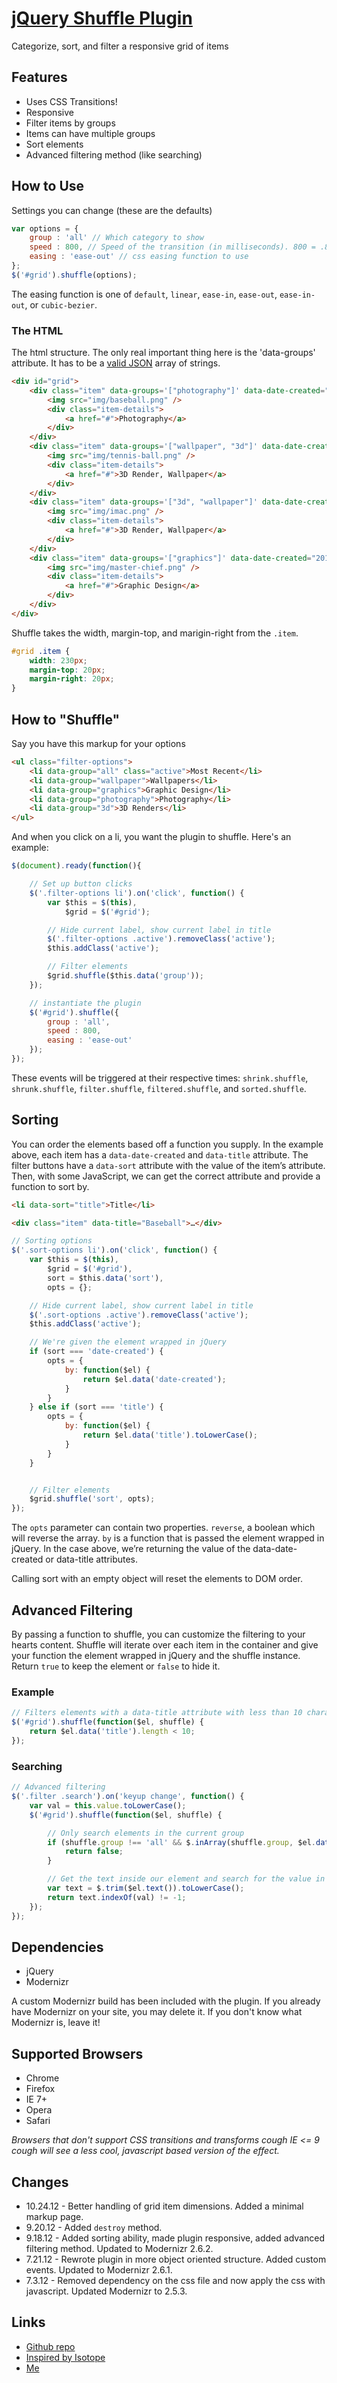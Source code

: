 # [jQuery Shuffle Plugin](http://vestride.github.com/Shuffle)
Categorize, sort, and filter a responsive grid of items

## Features

* Uses CSS Transitions!
* Responsive
* Filter items by groups
* Items can have multiple groups
* Sort elements
* Advanced filtering method (like searching)

## How to Use

Settings you can change (these are the defaults)

```js
var options = {
    group : 'all' // Which category to show
    speed : 800, // Speed of the transition (in milliseconds). 800 = .8 seconds
    easing : 'ease-out' // css easing function to use
};
$('#grid').shuffle(options);
```

The easing function is one of `default`, `linear`, `ease-in`, `ease-out`, `ease-in-out`, or `cubic-bezier`.

### The HTML
The html structure. The only real important thing here is the 'data-groups' attribute. It has to be a [valid JSON](http://jsonlint.com/) array of strings.

```html
<div id="grid">
    <div class="item" data-groups='["photography"]' data-date-created="2010-09-14" data-title="Baseball">
        <img src="img/baseball.png" />
        <div class="item-details">
            <a href="#">Photography</a>
        </div>
    </div>
    <div class="item" data-groups='["wallpaper", "3d"]' data-date-created="2011-08-14" data-title="Tennis">
        <img src="img/tennis-ball.png" />
        <div class="item-details">
            <a href="#">3D Render, Wallpaper</a>
        </div>
    </div>
    <div class="item" data-groups='["3d", "wallpaper"]' data-date-created="2009-05-27" data-title="iMac">
        <img src="img/imac.png" />
        <div class="item-details">
            <a href="#">3D Render, Wallpaper</a>
        </div>
    </div>
    <div class="item" data-groups='["graphics"]' data-date-created="2012-05-14" data-title="Master Chief">
        <img src="img/master-chief.png" />
        <div class="item-details">
            <a href="#">Graphic Design</a>
        </div>
    </div>
</div>
```

Shuffle takes the width, margin-top, and marigin-right from the `.item`.
```css
#grid .item {
    width: 230px;
    margin-top: 20px;
    margin-right: 20px;
}
```


## How to "Shuffle"
Say you have this markup for your options

```html
<ul class="filter-options">
    <li data-group="all" class="active">Most Recent</li>
    <li data-group="wallpaper">Wallpapers</li>
    <li data-group="graphics">Graphic Design</li>
    <li data-group="photography">Photography</li>
    <li data-group="3d">3D Renders</li>
</ul>
```
And when you click on a li, you want the plugin to shuffle. Here's an example:

```js
$(document).ready(function(){

    // Set up button clicks
    $('.filter-options li').on('click', function() {
        var $this = $(this),
            $grid = $('#grid');

        // Hide current label, show current label in title
        $('.filter-options .active').removeClass('active');
        $this.addClass('active');

        // Filter elements
        $grid.shuffle($this.data('group'));
    });

    // instantiate the plugin
    $('#grid').shuffle({
        group : 'all',
        speed : 800,
        easing : 'ease-out'
    });
});
```
These events will be triggered at their respective times: `shrink.shuffle`, `shrunk.shuffle`, `filter.shuffle`, `filtered.shuffle`, and `sorted.shuffle`.

## Sorting

You can order the elements based off a function you supply. In the example above, each item has a `data-date-created` and `data-title` attribute. The filter buttons have a `data-sort` attribute with the value of the item&rsquo;s attribute. Then, with some JavaScript, we can get the correct attribute and provide a function to sort by.

```html
<li data-sort="title">Title</li>
```

```html
<div class="item" data-title="Baseball">…</div>
```

```javascript
// Sorting options
$('.sort-options li').on('click', function() {
    var $this = $(this),
        $grid = $('#grid'),
        sort = $this.data('sort'),
        opts = {};

    // Hide current label, show current label in title
    $('.sort-options .active').removeClass('active');
    $this.addClass('active');

    // We're given the element wrapped in jQuery
    if (sort === 'date-created') {
        opts = {
            by: function($el) {
                return $el.data('date-created');
            }
        }
    } else if (sort === 'title') {
        opts = {
            by: function($el) {
                return $el.data('title').toLowerCase();
            }
        }
    }


    // Filter elements
    $grid.shuffle('sort', opts);
});
```

The `opts` parameter can contain two properties. `reverse`, a boolean which will reverse the array. `by` is a function that is passed the element wrapped in jQuery. In the case above, we&rsquo;re returning the value of the data-date-created or data-title attributes.

Calling sort with an empty object will reset the elements to DOM order.

## Advanced Filtering

By passing a function to shuffle, you can customize the filtering to your hearts content. Shuffle will iterate over each item in the container and give your function the element wrapped in jQuery and the shuffle instance. Return `true` to keep the element or `false` to hide it.

### Example

```javascript
// Filters elements with a data-title attribute with less than 10 characters
$('#grid').shuffle(function($el, shuffle) {
    return $el.data('title').length < 10;
});
```

### Searching

```javascript
// Advanced filtering
$('.filter .search').on('keyup change', function() {
    var val = this.value.toLowerCase();
    $('#grid').shuffle(function($el, shuffle) {

        // Only search elements in the current group
        if (shuffle.group !== 'all' && $.inArray(shuffle.group, $el.data('groups')) === -1) {
            return false;
        }

        // Get the text inside our element and search for the value in the input
        var text = $.trim($el.text()).toLowerCase();
        return text.indexOf(val) != -1;
    });
});
```

## Dependencies

* jQuery
* Modernizr

A custom Modernizr build has been included with the plugin. If you already have Modernizr on your site, you may delete it. If you don't know what Modernizr is, leave it!

## Supported Browsers

* Chrome
* Firefox
* IE 7+
* Opera
* Safari

_Browsers that don't support CSS transitions and transforms *cough* IE <= 9 *cough* will see a less cool, javascript based version of the effect._

## Changes

* 10.24.12 - Better handling of grid item dimensions. Added a minimal markup page.
* 9.20.12 - Added `destroy` method.
* 9.18.12 - Added sorting ability, made plugin responsive, added advanced filtering method. Updated to Modernizr 2.6.2.
* 7.21.12 - Rewrote plugin in more object oriented structure. Added custom events. Updated to Modernizr 2.6.1.
* 7.3.12 - Removed dependency on the css file and now apply the css with javascript. Updated Modernizr to 2.5.3.

## Links
                
* [Github repo](https://github.com/Vestride/Shuffle)
* [Inspired by Isotope](http://isotope.metafizzy.co/)
* [Me](http://glencheney.com)